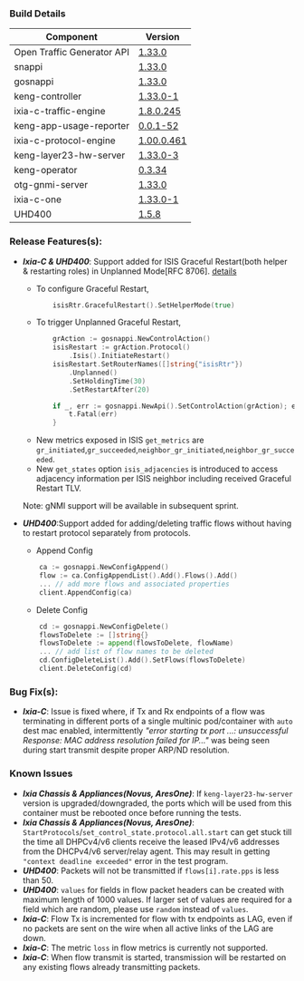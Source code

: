 ### Build Details

| Component                     | Version       |
|-------------------------------|---------------|
| Open Traffic Generator API    | [1.33.0](https://redocly.github.io/redoc/?url=https://raw.githubusercontent.com/open-traffic-generator/models/v1.33.0/artifacts/openapi.yaml)         |
| snappi                        | [1.33.0](https://pypi.org/project/snappi/1.33.0)        |
| gosnappi                      | [1.33.0](https://pkg.go.dev/github.com/open-traffic-generator/snappi/gosnappi@v1.33.0)        |
| keng-controller               | [1.33.0-1](https://github.com/orgs/open-traffic-generator/packages/container/package/keng-controller)    |
| ixia-c-traffic-engine         | [1.8.0.245](https://github.com/orgs/open-traffic-generator/packages/container/package/ixia-c-traffic-engine)       |
| keng-app-usage-reporter       | [0.0.1-52](https://github.com/orgs/open-traffic-generator/packages/container/package/keng-app-usage-reporter)      |
| ixia-c-protocol-engine        | [1.00.0.461](https://github.com/orgs/open-traffic-generator/packages/container/package/ixia-c-protocol-engine)    | 
| keng-layer23-hw-server        | [1.33.0-3](https://github.com/orgs/open-traffic-generator/packages/container/package/keng-layer23-hw-server)    |
| keng-operator                 | [0.3.34](https://github.com/orgs/open-traffic-generator/packages/container/package/keng-operator)        | 
| otg-gnmi-server               | [1.33.0](https://github.com/orgs/open-traffic-generator/packages/container/package/otg-gnmi-server)         |
| ixia-c-one                    | [1.33.0-1](https://github.com/orgs/open-traffic-generator/packages/container/package/ixia-c-one/)         |
| UHD400                        | [1.5.8](https://downloads.ixiacom.com/support/downloads_and_updates/public/UHD400/1.5/1.5.8/artifacts.tar)         |


### Release Features(s):
* <b><i>Ixia-C & UHD400</i></b>: Support added for ISIS Graceful Restart(both helper & restarting roles) in Unplanned Mode[RFC 8706]. [details](https://github.com/open-traffic-generator/models/pull/423)
    - To configure Graceful Restart,
        ```go
            isisRtr.GracefulRestart().SetHelperMode(true)
        ```
    - To trigger Unplanned Graceful Restart,
        ```go
            grAction := gosnappi.NewControlAction()
            isisRestart := grAction.Protocol()
                .Isis().InitiateRestart()
            isisRestart.SetRouterNames([]string{"isisRtr"})
                .Unplanned()
                .SetHoldingTime(30)
                .SetRestartAfter(20)

            if _, err := gosnappi.NewApi().SetControlAction(grAction); err != nil {
                t.Fatal(err)
            }
        ```
    - New metrics exposed in ISIS `get_metrics` are `gr_initiated`,`gr_succeeded`,`neighbor_gr_initiated`,`neighbor_gr_succeeded`.
    - New `get_states` option `isis_adjacencies` is introduced to access adjacency information per ISIS neighbor including received Graceful Restart TLV.
    
    Note: gNMI support will be available in subsequent sprint.

* <b><i>UHD400</i></b>:Support added for adding/deleting traffic flows without having to restart protocol separately from protocols.
    - Append Config​
    ```go
        ca := gosnappi.NewConfigAppend()​
        flow := ca.ConfigAppendList().Add().Flows().Add()​
        ... // add more flows and associated properties
        client.AppendConfig(ca)
    ```
    - Delete Config
    ```go
        cd := gosnappi.NewConfigDelete()​
        flowsToDelete := []string{}
        flowsToDelete := append(flowsToDelete, flowName)
        ...​ // add list of flow names to be deleted
        cd.ConfigDeleteList().Add().SetFlows(flowsToDelete)​
        client.DeleteConfig(cd)​
    ```

### Bug Fix(s):
* <b><i>Ixia-C</i></b>: Issue is fixed where, if Tx and Rx endpoints of a flow was terminating in different ports of a single multinic pod/container with `auto` dest mac enabled, intermittently <i>"error starting tx port ...: unsuccessful Response: MAC address resolution failed for IP..."</i> was being seen during start transmit despite proper ARP/ND resolution.


### Known Issues
* <b><i>Ixia Chassis & Appliances(Novus, AresOne)</i></b>: If `keng-layer23-hw-server` version is upgraded/downgraded, the ports which will be used from this container must be rebooted once before running the tests.
* <b><i>Ixia Chassis & Appliances(Novus, AresOne)</i></b>: `StartProtocols`/`set_control_state.protocol.all.start` can get stuck till the time all DHPCv4/v6 clients receive the leased IPv4/v6 addresses from the DHCPv4/v6 server/relay agent. This may result in getting `"context deadline exceeded"` error in the test program.
* <b><i>UHD400</i></b>: Packets will not be transmitted if `flows[i].rate.pps` is less than 50.
* <b><i>UHD400</i></b>: `values` for fields in flow packet headers can be created with maximum length of 1000 values. If larger set of values are required for a field which are random, please use `random` instead of `values`.
* <b><i>Ixia-C</i></b>: Flow Tx is incremented for flow with tx endpoints as LAG, even if no packets are sent on the wire when all active links of the LAG are down.
* <b><i>Ixia-C</i></b>: The metric `loss` in flow metrics is currently not supported.
* <b><i>Ixia-C</i></b>: When flow transmit is started, transmission will be restarted on any existing flows already transmitting packets. 